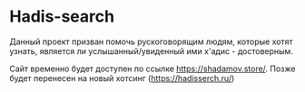 # Hadis-search

Данный проект призван помочь рускоговорящим людям, которые хотят узнать, является ли услышанный/увиденный ими х'адис - достоверным.

Сайт временно будет доступен по ссылке https://shadamov.store/. Позже будет перенесен на новый хотсинг (https://hadisserch.ru/)
